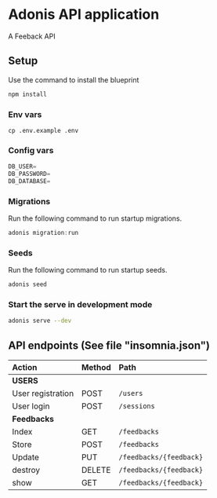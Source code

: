 # Adonis API application

A Feeback API

## Setup

Use the command to install the blueprint

```bash
npm install
```
### Env vars

```
cp .env.example .env
```
### Config vars

```js
DB_USER=
DB_PASSWORD=
DB_DATABASE=
```

### Migrations

Run the following command to run startup migrations.

```js
adonis migration:run
```

### Seeds

Run the following command to run startup seeds.

```js
adonis seed
```

### Start the serve in development mode
```bash
adonis serve --dev
```

## API endpoints (See file "insomnia.json")

| Action        | Method          | Path  |
| :------------- |:-------------| :-----|
| **USERS** | | |
| User registration | POST | ```/users``` |
| User login | POST | ```/sessions``` |
| **Feedbacks** | | |
| Index | GET | ```/feedbacks``` |
| Store | POST | ```/feedbacks``` |
| Update | PUT | ```/feedbacks/{feedback}``` |
| destroy | DELETE | ```/feedbacks/{feedback}``` |
| show | GET | ```/feedbacks/{feedback}``` |
